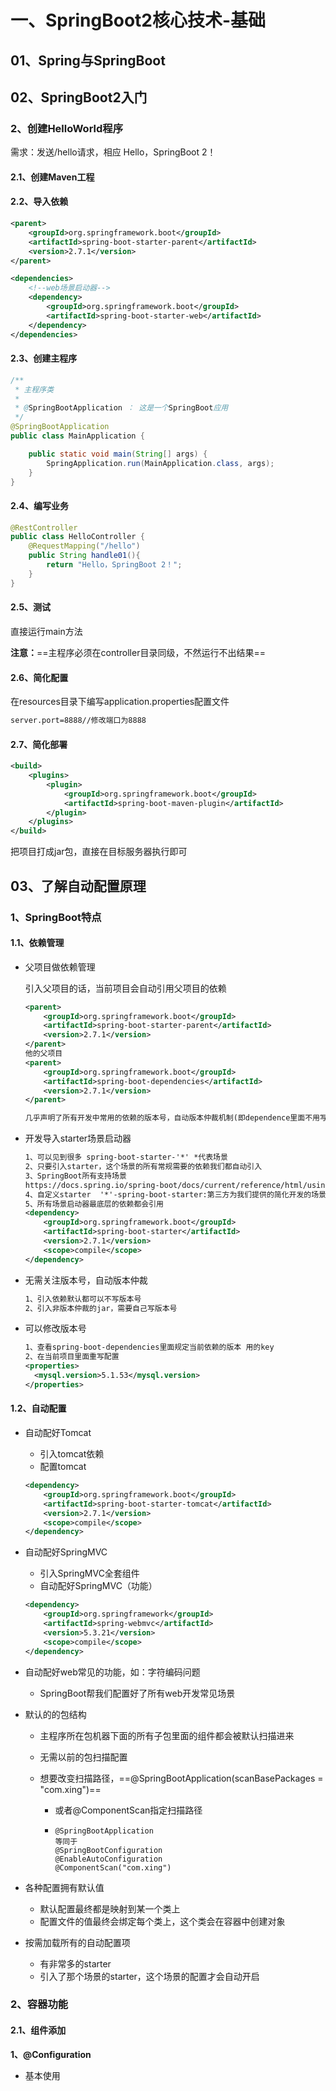 # 一、SpringBoot2核心技术-基础

## 01、Spring与SpringBoot

## 02、SpringBoot2入门

### 2、创建HelloWorld程序

需求：发送/hello请求，相应 Hello，SpringBoot 2！

#### 2.1、创建Maven工程

#### 2.2、导入依赖

```xml
<parent>
    <groupId>org.springframework.boot</groupId>
    <artifactId>spring-boot-starter-parent</artifactId>
    <version>2.7.1</version>
</parent>

<dependencies>
    <!--web场景启动器-->
    <dependency>
        <groupId>org.springframework.boot</groupId>
        <artifactId>spring-boot-starter-web</artifactId>
    </dependency>
</dependencies>
```

#### 2.3、创建主程序

~~~Java
/**
 * 主程序类
 *
 * @SpringBootApplication ： 这是一个SpringBoot应用
 */
@SpringBootApplication
public class MainApplication {

    public static void main(String[] args) {
        SpringApplication.run(MainApplication.class, args);
    }
}
~~~

#### 2.4、编写业务

```Java
@RestController
public class HelloController {
    @RequestMapping("/hello")
    public String handle01(){
        return "Hello，SpringBoot 2！";
    }
}
```

#### 2.5、测试

直接运行main方法

**注意：**==主程序必须在controller目录同级，不然运行不出结果==

#### 2.6、简化配置

在resources目录下编写application.properties配置文件

```XML
server.port=8888//修改端口为8888
```

#### 2.7、简化部署

```XML
<build>
    <plugins>
        <plugin>
            <groupId>org.springframework.boot</groupId>
            <artifactId>spring-boot-maven-plugin</artifactId>
        </plugin>
    </plugins>
</build>
```

把项目打成jar包，直接在目标服务器执行即可

## 03、了解自动配置原理

### 1、SpringBoot特点

#### 1.1、依赖管理

- 父项目做依赖管理

  引入父项目的话，当前项目会自动引用父项目的依赖

  ```XML
  <parent>
      <groupId>org.springframework.boot</groupId>
      <artifactId>spring-boot-starter-parent</artifactId>
      <version>2.7.1</version>
  </parent>
  他的父项目
  <parent>
      <groupId>org.springframework.boot</groupId>
      <artifactId>spring-boot-dependencies</artifactId>
      <version>2.7.1</version>
  </parent>
  
  几乎声明了所有开发中常用的依赖的版本号，自动版本仲裁机制(即dependence里面不用写版本，会自动确定)
  ```

- 开发导入starter场景启动器

  ```xml
  1、可以见到很多 spring-boot-starter-'*' *代表场景
  2、只要引入starter，这个场景的所有常规需要的依赖我们都自动引入
  3、SpringBoot所有支持场景
  https://docs.spring.io/spring-boot/docs/current/reference/html/using.html#using.build-systems.starters
  4、自定义starter	'*'-spring-boot-starter:第三方为我们提供的简化开发的场景启动器
  5、所有场景启动器最底层的依赖都会引用
  <dependency>
      <groupId>org.springframework.boot</groupId>
      <artifactId>spring-boot-starter</artifactId>
      <version>2.7.1</version>
      <scope>compile</scope>
  </dependency>
  ```

- 无需关注版本号，自动版本仲裁

  ```XML
  1、引入依赖默认都可以不写版本号
  2、引入非版本仲裁的jar，需要自己写版本号
  ```

- 可以修改版本号

  ```XML
  1、查看spring-boot-dependencies里面规定当前依赖的版本 用的key
  2、在当前项目里面重写配置
  <properties>
  	<mysql.version>5.1.53</mysql.version>
  </properties>
  ```


#### 1.2、自动配置

-   自动配好Tomcat

    -   引入tomcat依赖
    -   配置tomcat

    ```XML
    <dependency>
        <groupId>org.springframework.boot</groupId>
        <artifactId>spring-boot-starter-tomcat</artifactId>
        <version>2.7.1</version>
        <scope>compile</scope>
    </dependency>
    ```

-   自动配好SpringMVC

    -   引入SpringMVC全套组件
    -   自动配好SpringMVC（功能）

    ```XML
    <dependency>
        <groupId>org.springframework</groupId>
        <artifactId>spring-webmvc</artifactId>
        <version>5.3.21</version>
        <scope>compile</scope>
    </dependency>
    ```

-   自动配好web常见的功能，如：字符编码问题

    -   SpringBoot帮我们配置好了所有web开发常见场景

-   默认的的包结构

    -   主程序所在包机器下面的所有子包里面的组件都会被默认扫描进来

    -   无需以前的包扫描配置

    -   想要改变扫描路径，==@SpringBootApplication(scanBasePackages = "com.xing")==

        -   或者@ComponentScan指定扫描路径

        -   ```
            @SpringBootApplication
            等同于
            @SpringBootConfiguration
            @EnableAutoConfiguration
            @ComponentScan("com.xing")
            ```

            

-   各种配置拥有默认值

    -   默认配置最终都是映射到某一个类上
    -   配置文件的值最终会绑定每个类上，这个类会在容器中创建对象

-   按需加载所有的自动配置项

    -   有非常多的starter
    -   引入了那个场景的starter，这个场景的配置才会自动开启

### 2、容器功能

#### 2.1、组件添加

**1、@Configuration**

-   基本使用